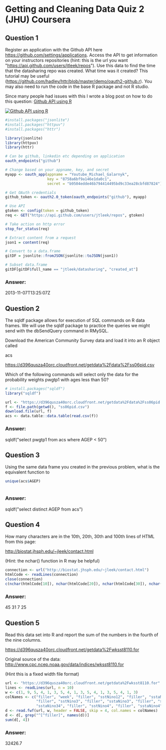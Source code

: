 # Getting and Cleaning Data Quiz 2 (JHU) Coursera

Question 1
----------
Register an application with the Github API here https://github.com/settings/applications. 
Access the API to get information on your instructors repositories (hint: this is the url you want "https://api.github.com/users/jtleek/repos"). Use this data to find the time that the datasharing repo was created. What time was it created? This tutorial may be useful (https://github.com/hadley/httr/blob/master/demo/oauth2-github.r). 
You may also need to run the code in the base R package and not R studio. </br>

Since many people had issues with this I wrote a blog post on how to do this question: [Github API using R](https://medium.com/@GalarnykMichael/accessing-data-from-github-api-using-r-3633fb62cb08#.s1wco0d5u)

[![Github API using R](https://github.com/mGalarnyk/datasciencecoursera/blob/master/3_Getting_and_Cleaning_Data/data/githubAPIusingR.png)](https://www.youtube.com/watch?v=xCPWRP_WqYQ?sub_confirmation=1  "Github API using R")

```R
#install.packages("jsonlite")
#install.packages("httpuv")
#install.packages("httr")

library(jsonlite)
library(httpuv)
library(httr)

# Can be github, linkedin etc depending on application
oauth_endpoints("github")

# Change based on your appname, key, and secret 
myapp <- oauth_app(appname = "Youtube_Michael_Galarnyk",
                   key = "8758a6bf9a146e1da0c1",
                   secret = "b9504edde46b794414495bd9c33ea28cbfd87824")

# Get OAuth credentials
github_token <- oauth2.0_token(oauth_endpoints("github"), myapp)

# Use API
gtoken <- config(token = github_token)
req <- GET("https://api.github.com/users/jtleek/repos", gtoken)

# Take action on http error
stop_for_status(req)

# Extract content from a request
json1 = content(req)

# Convert to a data.frame
gitDF = jsonlite::fromJSON(jsonlite::toJSON(json1))

# Subset data.frame
gitDF[gitDF$full_name == "jtleek/datasharing", "created_at"] 
```
### Answer: 
2013-11-07T13:25:07Z


Question 2
----------
The sqldf package allows for execution of SQL commands on R data frames. We will use the sqldf package to practice the queries we might send with the dbSendQuery command in RMySQL. </br>

Download the American Community Survey data and load it into an R object called </br>

acs <br>

https://d396qusza40orc.cloudfront.net/getdata%2Fdata%2Fss06pid.csv </br>

Which of the following commands will select only the data for the probability weights pwgtp1 with ages less than 50? </br>

```R
# install.packages("sqldf")
library("sqldf")

url <- "https://d396qusza40orc.cloudfront.net/getdata%2Fdata%2Fss06pid.csv"
f <- file.path(getwd(), "ss06pid.csv")
download.file(url, f)
acs <- data.table::data.table(read.csv(f))
```
### Answer:
sqldf("select pwgtp1 from acs where AGEP < 50")

Question 3
----------
Using the same data frame you created in the previous problem, what is the equivalent function to 
```R
unique(acs$AGEP)
```

```R
```
### Answer:
sqldf("select distinct AGEP from acs")

Question 4
----------
How many characters are in the 10th, 20th, 30th and 100th lines of HTML from this page:

http://biostat.jhsph.edu/~jleek/contact.html

(Hint: the nchar() function in R may be helpful)

```R
connection <- url("http://biostat.jhsph.edu/~jleek/contact.html")
htmlCode <- readLines(connection)
close(connection)
c(nchar(htmlCode[10]), nchar(htmlCode[20]), nchar(htmlCode[30]), nchar(htmlCode[100]))
```
### Answer:
45 31 7 25

Question 5
----------
Read this data set into R and report the sum of the numbers in the fourth of the nine columns.

https://d396qusza40orc.cloudfront.net/getdata%2Fwksst8110.for

Original source of the data: http://www.cpc.ncep.noaa.gov/data/indices/wksst8110.for

(Hint this is a fixed width file format)

```R
url <- "https://d396qusza40orc.cloudfront.net/getdata%2Fwksst8110.for"
lines <- readLines(url, n = 10)
w <- c(1, 9, 5, 4, 1, 3, 5, 4, 1, 3, 5, 4, 1, 3, 5, 4, 1, 3)
colNames <- c("filler", "week", "filler", "sstNino12", "filler", "sstaNino12", 
              "filler", "sstNino3", "filler", "sstaNino3", "filler", "sstNino34", "filler", 
              "sstaNino34", "filler", "sstNino4", "filler", "sstaNino4")
d <- read.fwf(url, w, header = FALSE, skip = 4, col.names = colNames)
d <- d[, grep("^[^filler]", names(d))]
sum(d[, 4])
```
### Answer: 
32426.7

